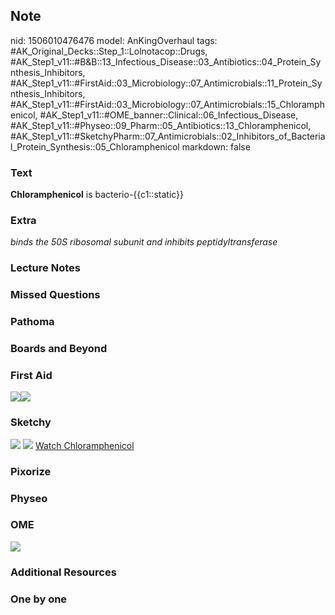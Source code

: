 ## Note
nid: 1506010476476
model: AnKingOverhaul
tags: #AK_Original_Decks::Step_1::Lolnotacop::Drugs, #AK_Step1_v11::#B&B::13_Infectious_Disease::03_Antibiotics::04_Protein_Synthesis_Inhibitors, #AK_Step1_v11::#FirstAid::03_Microbiology::07_Antimicrobials::11_Protein_Synthesis_Inhibitors, #AK_Step1_v11::#FirstAid::03_Microbiology::07_Antimicrobials::15_Chloramphenicol, #AK_Step1_v11::#OME_banner::Clinical::06_Infectious_Disease, #AK_Step1_v11::#Physeo::09_Pharm::05_Antibiotics::13_Chloramphenicol, #AK_Step1_v11::#SketchyPharm::07_Antimicrobials::02_Inhibitors_of_Bacterial_Protein_Synthesis::05_Chloramphenicol
markdown: false

### Text
<b>Chloramphenicol</b> is bacterio-{{c1::static}}

### Extra
<i>binds the 50S ribosomal subunit and inhibits
peptidyltransferase</i>

### Lecture Notes


### Missed Questions


### Pathoma


### Boards and Beyond


### First Aid
<img src="paste-321710230339587.jpg"><img src=
"paste-394308062543875.jpg">

### Sketchy
<img src="paste-225537322647553.jpg"> <img src=
"Screen%20Shot%202020-01-28%20at%206.35.56%20PM.png"> <a href=
"https://dashboard.sketchy.com/study/medical/courses/medical-pharmacology/units/medical-pharmacology-antimicrobials/videos/medical-pharmacology-antimicrobials-inhibitors-of-bacterial-protein-synthesis-chloramphenicol?utm_source=anki&utm_medium=partnership&utm_campaign=february_update&utm_content=medical">
Watch Chloramphenicol</a>

### Pixorize


### Physeo


### OME
<div class="ome-widget">
  <a href=
  "https://onlinemeded.org/spa/infectious-disease?ref=anki"><img src="_OME_AnkiFlashcards_Topic_2.png"></a>
</div>

### Additional Resources


### One by one

